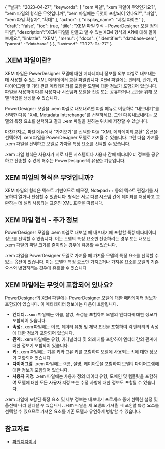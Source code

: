 {
"날짜": "2023-04-27",
  "keywords": [
"xem 파일",
"xem 파일이 무엇인가요?",
"xem 파일의 형식은 무엇입니까",
"xem 파일에는 무엇이 포함되어 있나요?",
"파일",
"xem 파일 확장자",
"확대"
],
  "author": {
"display_name": "샤킬 파이즈"
},
"draft": "false",
"toc": true,
"title": "XEM 파일 형식 - PowerDesigner 모델 정의 파일",
  "description":"XEM 파일을 만들고 열 수 있는 XEM 형식과 API에 대해 알아보세요.",
"linktitle": "XEM",
  "menu": {
    "docs": {
      "identifier": "database-xem",
"parent" : "database"
}
},
"lastmod": "2023-04-27"
}

## .XEM 파일이란?

XEM 파일은 PowerDesigner 모델에 대한 메타데이터 정보를 외부 파일로 내보내는 데 사용할 수 있는 XML 메타데이터 교환 파일입니다. XEM 파일에는 엔터티, 관계, 키, 다이어그램 및 기타 관련 메타데이터를 포함한 모델에 대한 정보가 포함되어 있습니다. 파일을 사용하여 다른 사용자나 시스템과 모델을 전송 또는 공유하거나 보관을 위해 모델 백업을 생성할 수 있습니다.

PowerDesigner 모델을 .xem 파일로 내보내려면 파일 메뉴로 이동하여 "내보내기"를 선택한 다음 "XML Metadata Interchange"를 선택하세요. 그런 다음 내보내려는 모델의 특정 요소를 선택하고 결과 .xem 파일을 원하는 위치에 저장할 수 있습니다.

마찬가지로, 파일 메뉴에서 "가져오기"를 선택한 다음 "XML 메타데이터 교환" 옵션을 선택하여 .xem 파일을 PowerDesigner 모델로 가져올 수 있습니다. 그런 다음 가져올 .xem 파일을 선택하고 모델로 가져올 특정 요소를 선택할 수 있습니다.

.xem 파일 형식은 사용자가 서로 다른 시스템이나 사용자 간에 메타데이터 정보를 공유하고 전송할 수 있게 해주는 PowerDesigner의 유용한 기능입니다.

## XEM 파일의 형식은 무엇입니까?

XEM 파일의 형식은 텍스트 기반이므로 메모장, Notepad++ 등의 텍스트 편집기를 사용하여 열거나 편집할 수 있습니다. 형식은 서로 다른 시스템 간에 데이터를 저장하고 교환하는 데 널리 사용되는 표준인 XML 표준을 따릅니다.

## XEM 파일 형식 - 추가 정보

PowerDesigner 모델을 .xem 파일로 내보낼 때 내보내기에 포함할 특정 메타데이터 정보를 선택할 수 있습니다. 이는 모델의 특정 요소만 전송하려는 경우 또는 내보낸 .xem 파일의 파일 크기를 줄이려는 경우에 유용할 수 있습니다.

.xem 파일을 PowerDesigner 모델로 가져올 때 가져올 모델의 특정 요소를 선택할 수 있는 옵션이 있습니다. 이는 모델의 특정 요소만 가져오거나 가져온 요소를 모델의 기존 요소와 병합하려는 경우에 유용할 수 있습니다.

## XEM 파일에는 무엇이 포함되어 있나요?

PowerDesigner의 XEM 파일에는 PowerDesigner 모델에 대한 메타데이터 정보가 포함되어 있습니다. 이 메타데이터 정보에는 다음이 포함됩니다.

- **엔터티:** .xem 파일에는 이름, 설명, 속성을 포함하여 모델의 엔터티에 대한 정보가 포함되어 있습니다.
- **속성:** .xem 파일에는 이름, 데이터 유형 및 제약 조건을 포함하여 각 엔터티의 속성에 대한 정보가 포함되어 있습니다.
- **관계:** .xem 파일에는 유형, 카디널리티 및 외래 키를 포함하여 엔터티 간의 관계에 대한 정보가 포함되어 있습니다.
- **키:** .xem 파일에는 기본 키와 고유 키를 포함하여 모델에 사용되는 키에 대한 정보가 포함되어 있습니다.
- **다이어그램:** .xem 파일에는 이름, 설명, 레이아웃을 포함하여 모델의 다이어그램에 대한 정보가 포함되어 있습니다.
- **사용자 지정:** .xem 파일에는 사용자 정의 데이터 유형, 도메인 및 템플릿을 포함하여 모델에 대한 모든 사용자 지정 또는 수정 사항에 대한 정보도 포함될 수 있습니다.

.xem 파일에 포함된 특정 요소 및 세부 정보는 내보내기 프로세스 중에 선택한 설정 및 옵션에 따라 달라질 수 있습니다. .xem 파일을 새 모델로 가져올 때 포함할 특정 요소를 선택할 수 있으므로 가져온 요소를 기존 모델과 유연하게 병합할 수 있습니다.

## 참고자료
* [파워디자이너](https://en.wikipedia.org/wiki/PowerDesigner)

